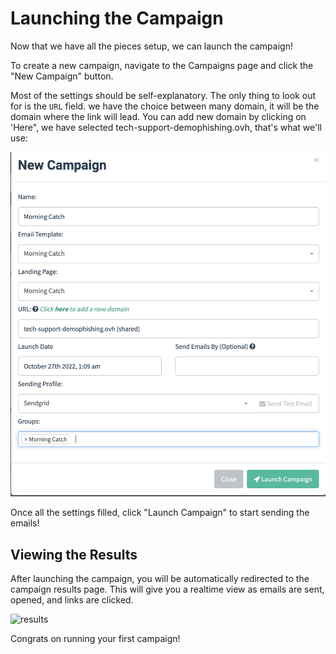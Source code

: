 # Launching the Campaign

Now that we have all the pieces setup, we can launch the campaign!

To create a new campaign, navigate to the Campaigns page and click the "New Campaign" button.

Most of the settings should be self-explanatory. The only thing to look out for is the `URL` field. we have the choice between many domain, it will be the domain where the link will lead. You can add new domain by clicking on 'Here", we have selected tech-support-demophishing.ovh, that's what we'll use:

![](<../.gitbook/assets/image (3).png>)

Once all the settings filled, click "Launch Campaign" to start sending the emails!

## Viewing the Results

After launching the campaign, you will be automatically redirected to the campaign results page. This will give you a realtime view as emails are sent, opened, and links are clicked.

![results](http://imgur.com/zs3Wdfx.png)

Congrats on running your first campaign!
